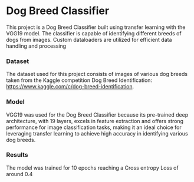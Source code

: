 # Dog Breed Classifier

This project is a Dog Breed Classifier built using transfer learning with the VGG19 model. The classifier is capable of identifying different breeds of dogs from images. Custom dataloaders are utilized for efficient data handling and processing

### Dataset
The dataset used for this project consists of images of various dog breeds taken from the Kaggle competition Dog Breed Identification: https://www.kaggle.com/c/dog-breed-identification.

### Model
VGG19 was used for the Dog Breed Classifier because its pre-trained deep architecture, with 19 layers, excels in feature extraction and offers strong performance for image classification tasks, making it an ideal choice for leveraging transfer learning to achieve high accuracy in identifying various dog breeds.

### Results
The model was trained for 10 epochs reaching a Cross entropy Loss of around 0.4
